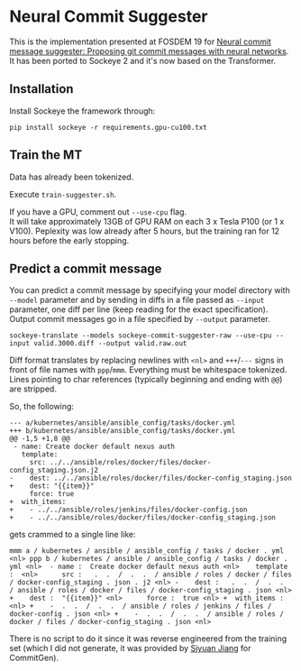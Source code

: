 Neural Commit Suggester
=======================

This is the implementation presented at FOSDEM 19 for [Neural commit message suggester: Proposing git commit messages with neural networks](https://fosdem.org/2019/schedule/event/ml_on_code_commit_message/).  
It has been ported to Sockeye 2 and it's now based on the Transformer.

Installation
------------
Install Sockeye the framework through:

```
pip install sockeye -r requirements.gpu-cu100.txt
```

Train the MT
------------
Data has already been tokenized.

Execute `train-suggester.sh`.

If you have a GPU, comment out `--use-cpu` flag.  
It will take approximately 13GB of GPU RAM on each 3 x Tesla P100 (or 1 x V100). Peplexity was low already after 5 hours, but the training ran for 12 hours before the early stopping.

Predict a commit message
------------------------
You can predict a commit message by specifying your model directory with `--model` parameter and by sending in diffs in a file passed as `--input` parameter, one diff per line (keep reading for the exact specification). 
Output commit messages go in a file specified by `--output` parameter.

```
sockeye-translate --models sockeye-commit-suggester-raw --use-cpu --input valid.3000.diff --output valid.raw.out
```

Diff format translates by replacing newlines with `<nl>` and `+++`/`---` signs in front of file names with `ppp`/`mmm`. Everything must be whitespace tokenized. 
Lines pointing to char references (typically beginning and ending with `@@`) are stripped.

So, the following:
```
--- a/kubernetes/ansible/ansible_config/tasks/docker.yml
+++ b/kubernetes/ansible/ansible_config/tasks/docker.yml
@@ -1,5 +1,8 @@
 - name: Create docker default nexus auth
   template:
     src: ../../ansible/roles/docker/files/docker-config_staging.json.j2
-    dest: ../../ansible/roles/docker/files/docker-config_staging.json
+    dest: "{{item}}"
     force: true
+  with_items:
+    - ../../ansible/roles/jenkins/files/docker-config.json
+    - ../../ansible/roles/docker/files/docker-config_staging.json
```

gets crammed to a single line like: 
```
mmm a / kubernetes / ansible / ansible_config / tasks / docker . yml <nl> ppp b / kubernetes / ansible / ansible_config / tasks / docker . yml <nl>  - name :  Create docker default nexus auth <nl>    template :  <nl>      src :   .  .  /  .  .  / ansible / roles / docker / files / docker-config_staging . json . j2 <nl> -    dest :   .  .  /  .  .  / ansible / roles / docker / files / docker-config_staging . json <nl> +    dest :  "{{item}}" <nl>      force :  true <nl> +  with_items :  <nl> +    -  .  .  /  .  .  / ansible / roles / jenkins / files / docker-config . json <nl> +    -  .  .  /  .  .  / ansible / roles / docker / files / docker-config_staging . json <nl> 
```

There is no script to do it since it was reverse engineered from the training set (which I did not generate, it was provided by [Siyuan Jiang](https://sjiang1.github.io/commitgen/) for CommitGen).
